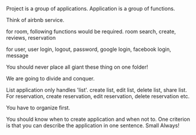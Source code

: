 Project is a group of applications.
Application is a group of functions.

Think of airbnb service.

for room, following functions would be required.
room search, create, reviews, reservation

for user,
user login, logout, password, google login, facebook login, message

You should never place all giant these thing on one folder!

We are going to divide and conquer.

List application only handles 'list'. create list, edit list, delete list, share list.
For reservation, create reservation, edit reservation, delete reservation etc.

You have to organize first.

You should know when to create application and when not to.
One criterion is that you can describe the application in one sentence.
Small Always!
